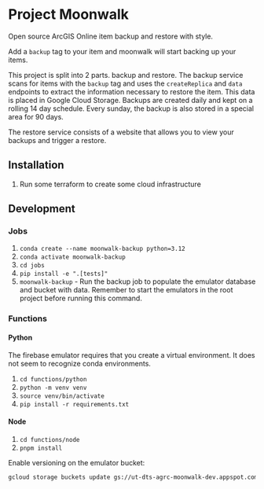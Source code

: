 # Project Moonwalk

Open source ArcGIS Online item backup and restore with style.

Add a `backup` tag to your item and moonwalk will start backing up your items.

This project is split into 2 parts. backup and restore. The backup service scans for items with the `backup` tag and uses the `createReplica` and `data` endpoints to extract the information necessary to restore the item. This data is placed in Google Cloud Storage. Backups are created daily and kept on a rolling 14 day schedule. Every sunday, the backup is also stored in a special area for 90 days.

The restore service consists of a website that allows you to view your backups and trigger a restore.

## Installation

1. Run some terraform to create some cloud infrastructure

## Development

### Jobs

1. `conda create --name moonwalk-backup python=3.12`
1. `conda activate moonwalk-backup`
1. `cd jobs`
1. `pip install -e ".[tests]"`
1. `moonwalk-backup` - Run the backup job to populate the emulator database and bucket with data. Remember to start the emulators in the root project before running this command.

### Functions

#### Python

The firebase emulator requires that you create a virtual environment. It does not seem to recognize conda environments.

1. `cd functions/python`
1. `python -m venv venv`
1. `source venv/bin/activate`
1. `pip install -r requirements.txt`

#### Node

1. `cd functions/node`
1. `pnpm install`

Enable versioning on the emulator bucket:

```bash
gcloud storage buckets update gs://ut-dts-agrc-moonwalk-dev.appspot.com --versioning
```

